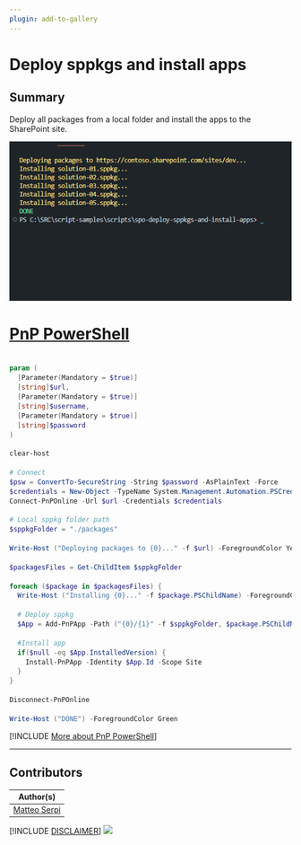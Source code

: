```yaml
---
plugin: add-to-gallery
---
```


# Deploy sppkgs and install apps

## Summary

Deploy all packages from a local folder and install the apps to the SharePoint site.

![Example Screenshot](assets/example.png)

# [PnP PowerShell](#tab/pnpps)

```powershell

param (
  [Parameter(Mandatory = $true)]
  [string]$url,
  [Parameter(Mandatory = $true)]
  [string]$username,
  [Parameter(Mandatory = $true)]
  [string]$password
)

clear-host

# Connect
$psw = ConvertTo-SecureString -String $password -AsPlainText -Force
$credentials = New-Object -TypeName System.Management.Automation.PSCredential -argumentlist $UserName, $psw
Connect-PnPOnline -Url $url -Credentials $credentials

# Local sppkg folder path
$sppkgFolder = "./packages"

Write-Host ("Deploying packages to {0}..." -f $url) -ForegroundColor Yellow

$packagesFiles = Get-ChildItem $sppkgFolder

foreach ($package in $packagesFiles) {
  Write-Host ("Installing {0}..." -f $package.PSChildName) -ForegroundColor Yellow

  # Deploy sppkg
  $App = Add-PnPApp -Path ("{0}/{1}" -f $sppkgFolder, $package.PSChildName) -Scope Site -Publish -Overwrite

  #Install app
  if($null -eq $App.InstalledVersion) {
    Install-PnPApp -Identity $App.Id -Scope Site
  }
}

Disconnect-PnPOnline

Write-Host ("DONE") -ForegroundColor Green

```

[!INCLUDE [More about PnP PowerShell](../../docfx/includes/MORE-PNPPS.md)]

---

## Contributors

| Author(s)                                 |
| ----------------------------------------- |
| [Matteo Serpi](https://github.com/srpmtt) |

[!INCLUDE [DISCLAIMER](../../docfx/includes/DISCLAIMER.md)]
<img src="https://m365-visitor-stats.azurewebsites.net/script-samples/scripts/spo-deploy-sppkgs-and-install-apps" aria-hidden="true" />
